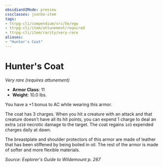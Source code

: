```yaml
---
obsidianUIMode: preview
cssclasses: json5e-item
tags:
- ttrpg-cli/compendium/src/5e/egw
- ttrpg-cli/item/attunement/required
- ttrpg-cli/item/rarity/very-rare
aliases: 
- "Hunter's Coat"
---
```

# Hunter's Coat
*Very rare (requires attunement)*  

- **Armor Class**: 11
- **Weight**: 10.0 lbs.

You have a +1 bonus to AC while wearing this armor.

The coat has 3 charges. When you hit a creature with an attack and that creature doesn't have all its hit points, you can expend 1 charge to deal an extra `1d10` necrotic damage to the target. The coat regains `1d3` expended charges daily at dawn.

The breastplate and shoulder protectors of this armor are made of leather that has been stiffened by being boiled in oil. The rest of the armor is made of softer and more flexible materials.

*Source: Explorer's Guide to Wildemount p. 267*